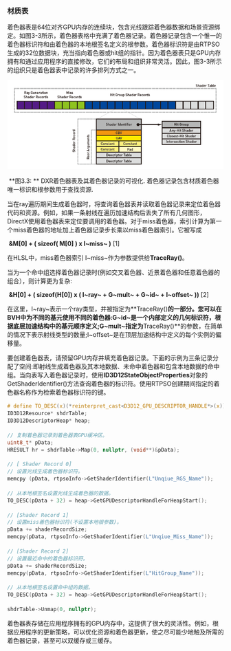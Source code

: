 ### 材质表

​        着色器表是64位对齐GPU内存的连续块，包含光线跟踪着色器数据和场景资源绑定。如图3-3所示，着色器表格中充满了着色器记录。着色器记录包含一个惟一的着色器标识符和由着色器的本地根签名定义的根参数。着色器标识符是由RTPSO生成的32位数据块，充当指向着色器或hit组的指针。因为着色器表只是GPU内存拥有和通过应用程序的直接修改，它们的布局和组织非常灵活。因此，图3-3所示的组织只是着色器表中记录的许多排列方式之一。

![DXR着色器表及其着色器记录](./DXR着色器表及其着色器记录.png)

​    **图3.3: ** DXR着色器表及其着色器记录的可视化. 着色器记录包含材质着色器唯一标识和根参数用于查找资源.



​        当在ray遍历期间生成着色器时，将查询着色器表并读取着色器记录来定位着色器代码和资源。例如，如果一条射线在遍历加速结构后丢失了所有几何图形，DirectX使用着色器表来定位要调用的着色器。对于miss着色器，索引计算为第一个miss着色器的地址加上着色器记录步长乘以miss着色器索引。它被写成 

​                                                            **&M[0] + ( sizeof( M[0] ) x I~miss~  )**                                    [1]

在HLSL中，miss着色器索引 I~miss~作为参数提供给**TraceRay()**。

当为一个命中组选择着色器记录时(例如交叉着色器、近景着色器和任意着色器的组合），则计算更为复杂:

​                                  **&H[0] + ( sizeof(H[0]) x ( I~ray~ + G~mult~ + G~id~ + I~offset~ ))**                           [2]

在这里，I~ray~表示一个ray类型，并被指定为**TraceRay()**的一部分。您可以在BVH中为不同的基元使用不同的着色器:G~id~是一个内部定义的几何标识符，根据底层加速结构中的基元顺序定义;G~mult~指定为**TraceRay()**的参数，在简单的情况下表示射线类型的数量;I~offset~是在顶层加速结构中定义的每个实例的偏移量。

​        要创建着色器表，请预留GPU内存并填充着色器记录。下面的示例为三条记录分配了空间:即射线生成着色器及其本地数据、未命中着色器和包含本地数据的命中组。当向表写入着色器记录时，使用**ID3D12StateObjectProperties**对象的GetShaderIdentifier()方法查询着色器的标识符。使用RTPSO创建期间指定的着色器名称作为检索着色器标识符的键。

```c
# define TO_DESC(x)(*reinterpret_cast<D3D12_GPU_DESCRIPTOR_HANDLE*>(x))
ID3D12Resource* shdrTable;
ID3D12DescriptorHeap* heap;

// 复制着色器记录到着色器表GPU缓冲区。
uint8_t* pData;
HRESULT hr = shdrTable->Map(0, nullptr, (void**)&pData);

// [ Shader Record 0]
// 设置光线生成着色器标识符。
memcpy (pData, rtpsoInfo->GetShaderIdentifier(L"Unqiue_RGS_Name"));

// 从本地根签名设置光线生成着色器的数据。
TO_DESC(pData + 32) = heap->GetGPUDescriptorHandleForHeapStart();

// [Shader Record 1]
// 设置miss着色器标识符(不设置本地根参数)。
pData += shaderRecordSize;
memcpy(pData, rtpsoInfo->GetShaderIdentifier(L"Unqiue_Miss_Name"));

// [Shader Record 2]
// 设置最近命中的着色器标识符。
pData += shaderRecordSize;
memcpy(pData, rtpsoInfo->GetShaderIdentifier(L"HitGroup_Name"));

// 从本地根签名设置命中组的数据。
TO_DESC(pData + 32) = heap->GetGPUDescriptorHandleForHeapStart();

shdrTable->Unmap(0, nullptr);
```

​        着色器表存储在应用程序拥有的GPU内存中，这提供了很大的灵活性。例如，根据应用程序的更新策略，可以优化资源和着色器更新，使之尽可能少地触及所需的着色器记录，甚至可以双缓存或三缓存。